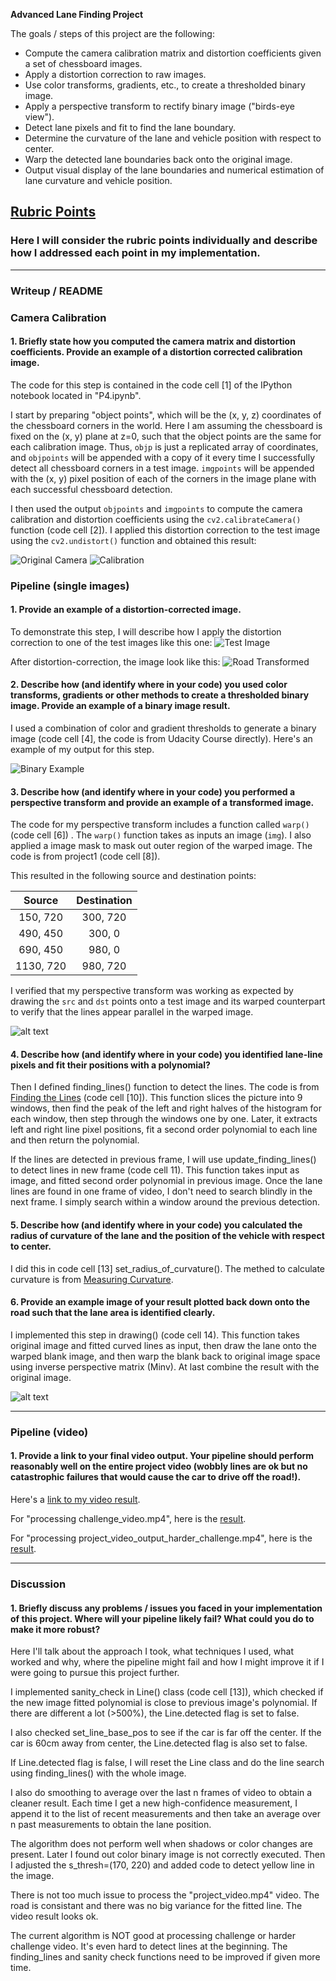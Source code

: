 **Advanced Lane Finding Project**

The goals / steps of this project are the following:

* Compute the camera calibration matrix and distortion coefficients given a set of chessboard images.
* Apply a distortion correction to raw images.
* Use color transforms, gradients, etc., to create a thresholded binary image.
* Apply a perspective transform to rectify binary image ("birds-eye view").
* Detect lane pixels and fit to find the lane boundary.
* Determine the curvature of the lane and vehicle position with respect to center.
* Warp the detected lane boundaries back onto the original image.
* Output visual display of the lane boundaries and numerical estimation of lane curvature and vehicle position.

[//]: # (Image References)
[image0]: ./camera_cal/calibration1.jpg "Original Camera" 
[image01]: ./output_images/undistorted/camera/calibration1.jpg "Calibration"

[image1]: ./test_images/test5.jpg "Test Image"
[image11]: ./output_images/undistorted/test5.jpg "Road Transformed"
[image12]: ./output_images/threshold/test5.jpg "Binary Example"
[image13]: ./output_images/warped/test5.jpg "Warp Example"
[image14]: ./output_images/stage2/test5.jpg "Fit Visual"

[video1]: ./project_video.mp4 "Test Video"


## [Rubric Points](https://review.udacity.com/#!/rubrics/571/view) 
### Here I will consider the rubric points individually and describe how I addressed each point in my implementation.  

---
### Writeup / README

### Camera Calibration

#### 1. Briefly state how you computed the camera matrix and distortion coefficients. Provide an example of a distortion corrected calibration image.

The code for this step is contained in the code cell [1] of the IPython notebook located in "P4.ipynb".  

I start by preparing "object points", which will be the (x, y, z) coordinates of the chessboard corners in the world. Here I am assuming the chessboard is fixed on the (x, y) plane at z=0, such that the object points are the same for each calibration image.  Thus, `objp` is just a replicated array of coordinates, and `objpoints` will be appended with a copy of it every time I successfully detect all chessboard corners in a test image.  `imgpoints` will be appended with the (x, y) pixel position of each of the corners in the image plane with each successful chessboard detection.  

I then used the output `objpoints` and `imgpoints` to compute the camera calibration and distortion coefficients using the `cv2.calibrateCamera()` function (code cell [2]).  I applied this distortion correction to the test image using the `cv2.undistort()` function and obtained this result: 

![Original Camera][image0]
![Calibration][image01]

### Pipeline (single images)

#### 1. Provide an example of a distortion-corrected image.
To demonstrate this step, I will describe how I apply the distortion correction to one of the test images like this one:
![Test Image][image1]

After distortion-correction, the image look like this:
![Road Transformed][image11]

#### 2. Describe how (and identify where in your code) you used color transforms, gradients or other methods to create a thresholded binary image.  Provide an example of a binary image result.

I used a combination of color and gradient thresholds to generate a binary image (code cell [4], the code is from Udacity Course directly).  Here's an example of my output for this step. 

![Binary Example][image12]

#### 3. Describe how (and identify where in your code) you performed a perspective transform and provide an example of a transformed image.

The code for my perspective transform includes a function called `warp()`(code cell [6]) .  The `warp()` function takes as inputs an image (`img`).  I also applied a image mask to mask out outer region of the warped image. The code is from project1 (code cell [8]).

This resulted in the following source and destination points:

| Source        | Destination   | 
|:-------------:|:-------------:| 
| 150, 720      | 300, 720      | 
| 490, 450      | 300, 0        |
| 690, 450      | 980, 0        |
| 1130, 720     | 980, 720      |

I verified that my perspective transform was working as expected by drawing the `src` and `dst` points onto a test image and its warped counterpart to verify that the lines appear parallel in the warped image.

![alt text][image13]

#### 4. Describe how (and identify where in your code) you identified lane-line pixels and fit their positions with a polynomial?

Then I defined finding_lines() function to detect the lines. The code is from [Finding the Lines](https://classroom.udacity.com/nanodegrees/nd013/parts/fbf77062-5703-404e-b60c-95b78b2f3f9e/modules/2b62a1c3-e151-4a0e-b6b6-e424fa46ceab/lessons/40ec78ee-fb7c-4b53-94a8-028c5c60b858/concepts/c41a4b6b-9e57-44e6-9df9-7e4e74a1a49a) (code cell [10]). This function slices the picture into 9 windows, then find the peak of the left and right halves of the histogram for each window, then step through the windows one by one. Later, it extracts left and right line pixel positions, fit a second order polynomial to each line and then return the polynomial.

If the lines are detected in previous frame, I will use update_finding_lines() to detect lines in new frame (code cell 11). This function takes input as image, and fitted second order polynomial in previous image. 
Once the lane lines are found in one frame of video, I don't need to search blindly in the next frame. I simply search within a window around the previous detection.

#### 5. Describe how (and identify where in your code) you calculated the radius of curvature of the lane and the position of the vehicle with respect to center.

I did this in code cell [13] set_radius_of_curvature(). 
The methed to calculate curvature is from [Measuring Curvature](https://classroom.udacity.com/nanodegrees/nd013/parts/fbf77062-5703-404e-b60c-95b78b2f3f9e/modules/2b62a1c3-e151-4a0e-b6b6-e424fa46ceab/lessons/40ec78ee-fb7c-4b53-94a8-028c5c60b858/concepts/2f928913-21f6-4611-9055-01744acc344f).


#### 6. Provide an example image of your result plotted back down onto the road such that the lane area is identified clearly.

I implemented this step in drawing() (code cell 14). This function takes original image and fitted curved lines as input, then draw the lane onto the warped blank image, and then warp the blank back to original image space using inverse perspective matrix (Minv). At last combine the result with the original image. 

![alt text][image14]

---

### Pipeline (video)

#### 1. Provide a link to your final video output.  Your pipeline should perform reasonably well on the entire project video (wobbly lines are ok but no catastrophic failures that would cause the car to drive off the road!).

Here's a [link to my video result](./output_video/project_video_output.mp4).

For "processing challenge_video.mp4", here is the [result](./output_video/project_video_output_chanllenge.mp4).

For "processing project_video_output_harder_challenge.mp4", here is the [result](./output_video/project_video_output_harder_challenge.mp4).

---

### Discussion

#### 1. Briefly discuss any problems / issues you faced in your implementation of this project.  Where will your pipeline likely fail?  What could you do to make it more robust?

Here I'll talk about the approach I took, what techniques I used, what worked and why, where the pipeline might fail and how I might improve it if I were going to pursue this project further.  

I implemented sanity_check in Line() class (code cell [13]), which checked if the new image fitted polynomial is close to previous image's polynomial. If there are different a lot (>500%), the Line.detected flag is set to false. 

I also checked set_line_base_pos to see if the car is far off the center. If the car is 60cm away from center,  the Line.detected flag is also set to false.

If Line.detected flag is false, I will reset the Line class and do the line search using finding_lines() with the whole image. 

I also do smoothing to average over the last n frames of video to obtain a cleaner result. Each time I get a new high-confidence measurement, I append it to the list of recent measurements and then take an average over n past measurements to obtain the lane position.

The algorithm does not perform well when shadows or color changes are present. Later I found out color binary image is not correctly executed. Then I adjusted the s_thresh=(170, 220) and added code to detect yellow line in the image. 


There is not too much issue to process the "project_video.mp4" video. The road is consistant and there was no big variance for the fitted line. The video result looks ok.

The current algorithm is NOT good at processing challenge or harder challenge video. It's even hard to detect lines at the beginning. The finding_lines and sanity check functions need to be improved if given more time. 






